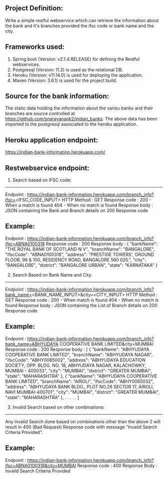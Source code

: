 Project Definition:
-------------------
Write a simple restful webservice which can retrieve the information about the bank and it's branches provided the ifsc code or bank name and the city.

Frameworks used:
-----------------
1. Spring boot (Version: v2.1.4.RELEASE) for defining the Restful webservices.
2. Postgresql (Version: 11.2) is used as the relational DB.
3. Heroku (Version: v11.14.0) is used for deploying the application.
4. Maven (Version: 3.6.1) is used for the project build. 

Source for the bank information:
--------------------------------
The static data holding the information about the variou banks and their branches are source controlled at https://github.com/snarayanank2/indian_banks.
The above data has been imported to the postgresql associated to the heroku application. 

Heroku application endpoint:
----------------------------
https://indian-bank-information.herokuapp.com/

Restwebservice endpoint:
------------------------
1. Search based on IFSC code:
-----------------------------
Endpoint      : https://indian-bank-information.herokuapp.com/branch_info?ifsc=<IFSC_CODE_INPUT>
HTTP Method   : GET
Response code : 200 - When a match is found
                404 - When no match is found
Response body : JSON containing the Bank and Branch details on 200 Response code

Example:
--------
Endpoint      : https://indian-bank-information.herokuapp.com/branch_info?ifsc=ABNA0100318
Response code : 200 
Response body : 
{
"bankName": "THE ROYAL BANK OF SCOTLAND N V",
"branchName": "BANGALORE",
"ifscCode": "ABNA0100318",
"address": "PRESTIGE TOWERS', GROUND FLOOR, 99 & 100, RESIDENCY ROAD, BANGALORE 560 025.",
"city": "BANGALORE",
"district": "BANGALORE URBAN",
"state": "KARNATAKA"
}

2. Search Based on Bank Name and City:
----------------------------------------
Endpoint      : https://indian-bank-information.herokuapp.com/branch_info?bank_name=<BANK_NAME_INPUT>&city=<CITY_INPUT>
HTTP Method   : GET
Response code : 200 - When match is found
                404 - When no match is found
Response body : JSON containing the List of Branch details on 200 Response code

Example:
--------
Endpoint      : https://indian-bank-information.herokuapp.com/branch_info?bank_name=ABHYUDAYA COOPERATIVE BANK LIMITED&city=MUMBAI
Response code : 200 
Response body : 
[
{
"bankName": "ABHYUDAYA COOPERATIVE BANK LIMITED",
"branchName": "ABHYUDAYA NAGAR",
"ifscCode": "ABHY0065002",
"address": "ABHYUDAYA EDUCATION SOCIETY, OPP. BLDG. NO. 18, ABHYUDAYA NAGAR, KALACHOWKY, MUMBAI - 400033",
"city": "MUMBAI",
"district": "GREATER MUMBAI",
"state": "MAHARASHTRA"
},
{
"bankName": "ABHYUDAYA COOPERATIVE BANK LIMITED",
"branchName": "AIROLI",
"ifscCode": "ABHY0065032",
"address": "ABHYUDAYA BANK BLDG., PLOT NO.26 SECTOR 17, AIROLI, NAVI MUMBAI-400701",
"city": "MUMBAI",
"district": "GREATER MUMBAI",
"state": "MAHARASHTRA"
},
.
.
.
.
.
]

3. Invalid Search based on other combinations:
-----------------------------------------------
Any invalid Search done based on combinations other than the above 2 will result in 400 (Bad Request) Response code with message "Invalid Search Criteria Provided".

Example:
--------
Endpoint      : https://indian-bank-information.herokuapp.com/branch_info?ifsc=ABNA0100318&city=MUMBAI
Response code : 400
Response Body : Invalid Search Criteria Provided
